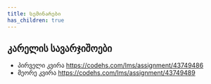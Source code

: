 ```yaml
---
title: სემინარები
has_children: true
---
```



## კარელის სავარჯიშოები
- პირველი კვირა <https://codehs.com/lms/assignment/43749486>
- მეორე კვირა <https://codehs.com/lms/assignment/43749489>
